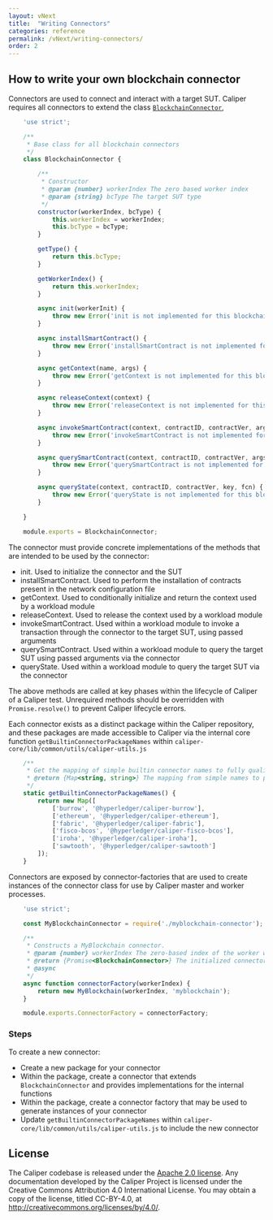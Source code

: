 ```yaml
---
layout: vNext
title:  "Writing Connectors"
categories: reference
permalink: /vNext/writing-connectors/
order: 2
---
```


## How to write your own blockchain connector
Connectors are used to connect and interact with a target SUT. Caliper requires all connectors to extend the class [`BlockchainConnector`](https://github.com/hyperledger/caliper/blob/master/packages/caliper-core/lib/common/core/blockchain-connector.js),

```javascript
    'use strict';

    /**
     * Base class for all blockchain connectors
     */
    class BlockchainConnector {

        /**
         * Constructor
         * @param {number} workerIndex The zero based worker index
         * @param {string} bcType The target SUT type
         */
        constructor(workerIndex, bcType) {
            this.workerIndex = workerIndex;
            this.bcType = bcType;
        }

        getType() {
            return this.bcType;
        }

        getWorkerIndex() {
            return this.workerIndex;
        }

        async init(workerInit) {
            throw new Error('init is not implemented for this blockchain connector');
        }

        async installSmartContract() {
            throw new Error('installSmartContract is not implemented for this blockchain connector');
        }

        async getContext(name, args) {
            throw new Error('getContext is not implemented for this blockchain connector');
        }

        async releaseContext(context) {
            throw new Error('releaseContext is not implemented for this blockchain connector');
        }

        async invokeSmartContract(context, contractID, contractVer, args, timeout) {
            throw new Error('invokeSmartContract is not implemented for this blockchain connector');
        }

        async querySmartContract(context, contractID, contractVer, args, timeout) {
            throw new Error('querySmartContract is not implemented for this blockchain connector');
        }

        async queryState(context, contractID, contractVer, key, fcn) {
            throw new Error('queryState is not implemented for this blockchain connector');
        }

    }

    module.exports = BlockchainConnector;
```

The connector must provide concrete implementations of the methods that are intended to be used by the connector:
- init. Used to initialize the connector and the SUT
- installSmartContract. Used to perform the installation of contracts present in the network configuration file
- getContext. Used to conditionally initialize and return the context used by a workload module
- releaseContext. Used to release the context used by a workload module
- invokeSmartContract. Used within a workload module to invoke a transaction through the connector to the target SUT, using passed arguments
- querySmartContract. Used within a workload module to query the target SUT using passed arguments via the connector
- queryState. Used within a workload module to query the target SUT via the connector

The above methods are called at key phases within the lifecycle of Caliper of a Caliper test. Unrequired methods should be overridden with `Promise.resolve()` to prevent Caliper lifecycle errors.

Each connector exists as a distinct package within the Caliper repository, and these packages are made accessible to Caliper via the internal core function `getBuiltinConnectorPackageNames` within `caliper-core/lib/common/utils/caliper-utils.js`

```javascript
    /**
     * Get the mapping of simple builtin connector names to fully qualified package names.
     * @return {Map<string, string>} The mapping from simple names to package names.
     */
    static getBuiltinConnectorPackageNames() {
        return new Map([
            ['burrow', '@hyperledger/caliper-burrow'],
            ['ethereum', '@hyperledger/caliper-ethereum'],
            ['fabric', '@hyperledger/caliper-fabric'],
            ['fisco-bcos', '@hyperledger/caliper-fisco-bcos'],
            ['iroha', '@hyperledger/caliper-iroha'],
            ['sawtooth', '@hyperledger/caliper-sawtooth']
        ]);
    }
```

Connectors are exposed by connector-factories that are used to create instances of the connector class for use by Caliper master and worker processes.

```javascript
    'use strict';

    const MyBlockchainConnector = require('./myblockchain-connector');

    /**
     * Constructs a MyBlockchain connector.
     * @param {number} workerIndex The zero-based index of the worker who wants to create an adapter connector. -1 for the master process.
     * @return {Promise<BlockchainConnector>} The initialized connector instance.
     * @async
     */
    async function connectorFactory(workerIndex) {
        return new MyBlockchain(workerIndex, 'myblockchain');
    }

    module.exports.ConnectorFactory = connectorFactory;
```

### Steps
To create a new connector:
- Create a new package for your connector
- Within the package, create a connector that extends `BlockchainConnector` and provides implementations for the internal functions
- Within the package, create a connector factory that may be used to generate instances of your connector
- Update `getBuiltinConnectorPackageNames` within `caliper-core/lib/common/utils/caliper-utils.js` to include the new connector

## License
The Caliper codebase is released under the [Apache 2.0 license](./LICENSE.md). Any documentation developed by the Caliper Project is licensed under the Creative Commons Attribution 4.0 International License. You may obtain a copy of the license, titled CC-BY-4.0, at http://creativecommons.org/licenses/by/4.0/.
